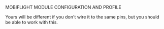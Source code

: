 MOBIFLIGHT MODULE CONFIGURATION AND PROFILE

Yours will be different if you don't wire it to the same pins, but you should be able to work with this.


